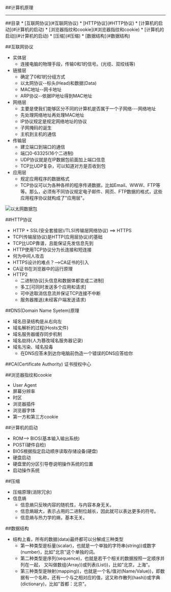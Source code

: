 ##计算机原理
<hr />
##目录
* [互联网协议](#互联网协议)
* [HTTP协议](#HTTP协议)
* [计算机的启动](#计算机的启动)
* [浏览器指纹和cookie](#浏览器指纹和cookie)
* [计算机的启动](#计算机的启动)
* [压缩](#压缩)
* [数据结构](#数据结构)


##<a id="互联网协议">互联网协议</a>
* 实体层
    * 连接电脑的物理手段，传输0和1的信号。(光缆、双绞线等)
* 链接层
    * 确定了0和1的分组方式
    * 以太网协议--标头(Head)和数据(Data)
    * MAC地址--网卡地址
    * ARP协议--依据IP地址得到MAC地址
* 网络层
    * 主要是使我们能够区分不同的计算机是否属于一个子网络---网络地址
    * 先处理网络地址再处理MAC地址
    * IP协议规定是规定网络地址的协议
    * 子网掩码的诞生
    * 主机到主机的通信
* 传输层
    * 建立端口到端口的通信
    * 端口0-63325(16个二进制)
    * UDP协议就是在IP数据包前面加上端口信息
    * TCP比UDP复杂，可以知道对方是否收到包
* 应用层
    * 规定应用程序的数据格式
    * TCP协议可以为各种各样的程序传递数据，比如Email、WWW、FTP等等。那么，必须有不同协议规定电子邮件、网页、FTP数据的格式，这些应用程序协议就构成了"应用层"。    


![以太网数据包](http://image.beekka.com/blog/201205/bg2012052913.png )

##<a id="HTTP协议">HTTP协议</a>
* HTTP + SSL(安全套接层)/TLS(传输层网络协议) ==> HTTPS
* TCP(传输层协议)是HTTP(应用层协议)的基础
* TCP比UDP靠谱，且能保证先发信息先到
* HTTP使用TCP协议分为长连接和短连接
* 何为中间人攻击
* HTTPS设计的难点？-->CA证书的引入
* CA证书在浏览器中的运行原理
* HTTP2
    * 二进制协议[头信息和数据体都变成二进制]
    * 多工[可同时发送多个应用和请求]
    * 可中途取消信息流并保证TCP连接不中断
    * 服务器推送(未经客户端发送请求)

##<a id="DNS(Domain Name Syetem)原理">DNS(Domain Name Syetem)原理</a>
* 域名目录结构是从右向左
* 域名解析的过程(Hosts文件)
* 域名服务器缓存同步机制
* 域名劫持(人为篡改域名服务器记录)
* 域名污染、域名投毒
    * 在DNS应答未到达你电脑前伪造一个错误的DNS应答给你

##CA(Certificate Authority) 证书授权中心

##<a id="浏览器指纹和cookie">浏览器指纹和cookie</a>
* User Agent
* 屏幕分辨率
* 时区
* 浏览器插件
* 浏览器字体
* 第一方和第三方cookie


##<a id="计算机的启动">计算机的启动</a>
* ROM--> BIOS(基本输入输出系统)
* POST(硬件自检)
* BIOS根据指定启动顺序读取存储设备(硬盘)
* 硬盘启动
* 硬盘里的分区引导卷说明操作系统的位置 
* 启动操作系统

##<a id="压缩">压缩</a>
* 压缩原理(消除冗余)
* 信息熵
    * 信息熵只反映内容的随机性，与内容本身无关。
    * 信息熵越大，表示占用的二进制位越长，因此就可以表达更多的符号。
    * 信息熵与热力学的熵，基本无关。

##<a id="数据结构">数据结构</a>
* 结构上看，所有的数据(data)最终都可以分解成三种类型
    * 第一种类型是标量(scalar)，也就是一个单独的字符串(string))或数字(number)，比如"北京"这个单独的词。
    * 第二种类型是序列(sequence)，也就是若干个相关的数据按照一定顺序并列在一起，
      又叫做数组(Array))或列表(List))，比如"北京，上海"。
    * 第三种类型是映射(mapping))，也就是一个名/值对(Name/Value))，即数据有一个名称，还有一个与之相对应的值，这又称作散列(hash))或字典(dictionary)，比如"首都：北京"。

